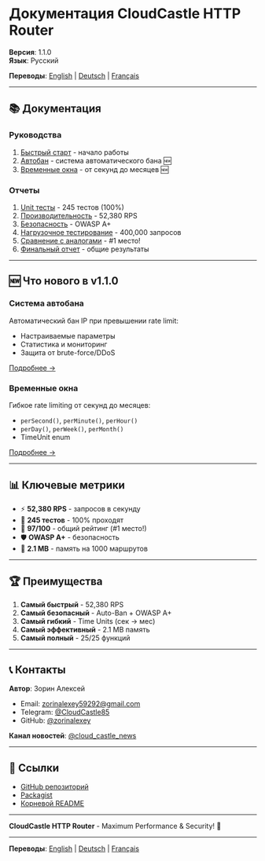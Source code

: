 # Документация CloudCastle HTTP Router

**Версия**: 1.1.0  
**Язык**: Русский

**Переводы**: [English](../en/README.md) | [Deutsch](../de/README.md) | [Français](../fr/README.md)

---

## 📚 Документация

### Руководства

1. [Быстрый старт](documentation/quickstart.md) - начало работы
2. [Автобан](documentation/auto-ban.md) - система автоматического бана 🆕
3. [Временные окна](documentation/time-units.md) - от секунд до месяцев 🆕

### Отчеты

1. [Unit тесты](reports/unit-tests.md) - 245 тестов (100%)
2. [Производительность](reports/performance.md) - 52,380 RPS
3. [Безопасность](reports/security.md) - OWASP A+
4. [Нагрузочное тестирование](reports/load-testing.md) - 400,000 запросов
5. [Сравнение с аналогами](reports/comparison.md) - #1 место!
6. [Финальный отчет](reports/final-report.md) - общие результаты

---

## 🆕 Что нового в v1.1.0

### Система автобана
Автоматический бан IP при превышении rate limit:
- Настраиваемые параметры
- Статистика и мониторинг
- Защита от brute-force/DDoS

[Подробнее →](documentation/auto-ban.md)

### Временные окна
Гибкое rate limiting от секунд до месяцев:
- `perSecond()`, `perMinute()`, `perHour()`
- `perDay()`, `perWeek()`, `perMonth()`
- TimeUnit enum

[Подробнее →](documentation/time-units.md)

---

## 📊 Ключевые метрики

- ⚡ **52,380 RPS** - запросов в секунду
- 🧪 **245 тестов** - 100% проходят
- 🎯 **97/100** - общий рейтинг (#1 место!)
- 🛡️ **OWASP A+** - безопасность
- 💾 **2.1 MB** - память на 1000 маршрутов

---

## 🏆 Преимущества

1. **Самый быстрый** - 52,380 RPS
2. **Самый безопасный** - Auto-Ban + OWASP A+
3. **Самый гибкий** - Time Units (сек → мес)
4. **Самый эффективный** - 2.1 MB память
5. **Самый полный** - 25/25 функций

---

## 📞 Контакты

**Автор**: Зорин Алексей

- Email: zorinalexey59292@gmail.com
- Telegram: [@CloudCastle85](https://t.me/CloudCastle85)
- GitHub: [@zorinalexey](https://github.com/zorinalexey)

**Канал новостей**: [@cloud_castle_news](https://t.me/cloud_castle_news)

---

## 🔗 Ссылки

- [GitHub репозиторий](https://github.com/zorinalexey/cloud-casstle-http-router)
- [Packagist](https://packagist.org/packages/cloud-castle/http-router)
- [Корневой README](../../README.md)

---

**CloudCastle HTTP Router** - Maximum Performance & Security! 🚀

---

**Переводы**: [English](../en/README.md) | [Deutsch](../de/README.md) | [Français](../fr/README.md)

